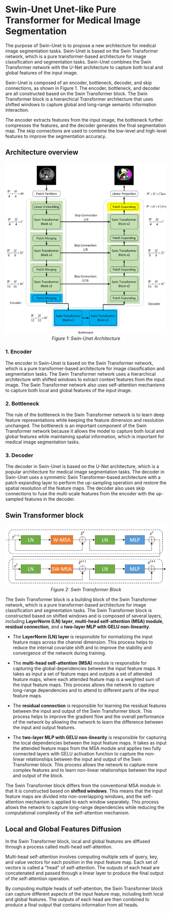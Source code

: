 # Swin-Unet Unet-like Pure Transformer for Medical Image Segmentation

The purpose of Swin-Unet is to propose a new architecture for medical image segmentation tasks. Swin-Unet is based on the Swin Transformer network, which is a pure transformer-based architecture for image classification and segmentation tasks. Swin-Unet combines the Swin Transformer network with the U-Net architecture to capture both local and global features of the input image. 

Swin-Unet is composed of an encoder, bottleneck, decoder, and skip connections, as shown in Figure 1. The encoder, bottleneck, and decoder are all constructed based on the Swin Transformer block. The Swin Transformer block is a hierarchical Transformer architecture that uses shifted windows to capture global and long-range semantic information interaction. 

The encoder extracts features from the input image, the bottleneck further compresses the features, and the decoder generates the final segmentation map. The skip connections are used to combine the low-level and high-level features to improve the segmentation accuracy.

## Architecture overview

<p align="center">
  <img src="https://github.com/farkoo/AbstractVault/blob/master/Swin-Unet%20Architecture.png">
  <br>
  <em>Figure 1: Swin-Unet Architecture</em>
</p>

### 1. Encoder
The encoder in Swin-Unet is based on the Swin Transformer network, which is a pure transformer-based architecture for image classification and segmentation tasks. The Swin Transformer network uses a hierarchical architecture with shifted windows to extract context features from the input image. The Swin Transformer network also uses self-attention mechanisms to capture both local and global features of the input image.

### 2. Bottleneck
The rule of the bottleneck in the Swin Transformer network is to learn deep feature representations while keeping the feature dimension and resolution unchanged. The bottleneck is an important component of the Swin Transformer network because it allows the model to capture both local and global features while maintaining spatial information, which is important for medical image segmentation tasks. 

### 3. Decoder
The decoder in Swin-Unet is based on the U-Net architecture, which is a popular architecture for medical image segmentation tasks. The decoder in Swin-Unet uses a symmetric Swin Transformer-based architecture with a patch expanding layer to perform the up-sampling operation and restore the spatial resolution of the feature maps. The decoder also uses skip connections to fuse the multi-scale features from the encoder with the up-sampled features in the decoder.


## Swin Transformer block

<p align="center">
  <img src="https://github.com/farkoo/AbstractVault/blob/master/Swin%20Transformer%20Block.png">
  <br>
  <em>Figure 2: Swin Transformer Block</em>
</p>

The Swin Transformer block is a building block of the Swin Transformer network, which is a pure transformer-based architecture for image classification and segmentation tasks. The Swin Transformer block is constructed based on shifted windows and is composed of several layers, including **LayerNorm (LN) layer**, **multi-head self-attention (MSA) module**, **residual connection**, and a **two-layer MLP with GELU non-linearity**. 
* The **LayerNorm (LN) layer** is responsible for normalizing the input feature maps across the channel dimension. This process helps to reduce the internal covariate shift and to improve the stability and convergence of the network during training.

* The **multi-head self-attention (MSA)** module is responsible for capturing the global dependencies between the input feature maps. It takes as input a set of feature maps and outputs a set of attended feature maps, where each attended feature map is a weighted sum of the input feature maps. This process allows the network to capture long-range dependencies and to attend to different parts of the input feature maps.

* The **residual connection** is responsible for learning the residual features between the input and output of the Swin Transformer block. This process helps to improve the gradient flow and the overall performance of the network by allowing the network to learn the difference between the input and output features.

* The **two-layer MLP with GELU non-linearity** is responsible for capturing the local dependencies between the input feature maps. It takes as input the attended feature maps from the MSA module and applies two fully connected layers with GELU activation function to capture the non-linear relationships between the input and output of the Swin Transformer block. This process allows the network to capture more complex features and to learn non-linear relationships between the input and output of the block.

The Swin Transformer block differs from the conventional MSA module in that it is constructed based on **shifted windows**. This means that the input feature maps are divided into non-overlapping windows, and the self-attention mechanism is applied to each window separately. This process allows the network to capture long-range dependencies while reducing the computational complexity of the self-attention mechanism.

## Local and Global Features Diffusion
In the Swin Transformer block, local and global features are diffused through a process called multi-head self-attention. 

Multi-head self-attention involves computing multiple sets of query, key, and value vectors for each position in the input feature map. Each set of vectors is called a "head" of self-attention. The outputs of each head are concatenated and passed through a linear layer to produce the final output of the self-attention operation. 

By computing multiple heads of self-attention, the Swin Transformer block can capture different aspects of the input feature map, including both local and global features. The outputs of each head are then combined to produce a final output that contains information from all heads. 
